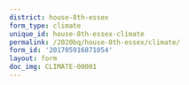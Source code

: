 ```yaml
---
district: house-8th-essex
form_type: climate
unique_id: house-8th-essex-climate
permalink: /2020bq/house-8th-essex/climate/
form_id: '201705916871054'
layout: form
doc_img: CLIMATE-00001
---
```

